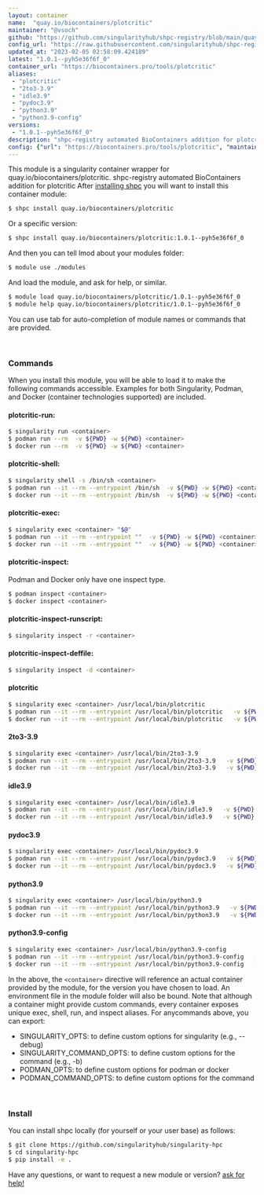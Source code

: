 ```yaml
---
layout: container
name:  "quay.io/biocontainers/plotcritic"
maintainer: "@vsoch"
github: "https://github.com/singularityhub/shpc-registry/blob/main/quay.io/biocontainers/plotcritic/container.yaml"
config_url: "https://raw.githubusercontent.com/singularityhub/shpc-registry/main/quay.io/biocontainers/plotcritic/container.yaml"
updated_at: "2023-02-05 02:58:09.424189"
latest: "1.0.1--pyh5e36f6f_0"
container_url: "https://biocontainers.pro/tools/plotcritic"
aliases:
 - "plotcritic"
 - "2to3-3.9"
 - "idle3.9"
 - "pydoc3.9"
 - "python3.9"
 - "python3.9-config"
versions:
 - "1.0.1--pyh5e36f6f_0"
description: "shpc-registry automated BioContainers addition for plotcritic"
config: {"url": "https://biocontainers.pro/tools/plotcritic", "maintainer": "@vsoch", "description": "shpc-registry automated BioContainers addition for plotcritic", "latest": {"1.0.1--pyh5e36f6f_0": "sha256:42ddbb6a4b4232d2b6ede789353c3c604e3a0ed08ed6153f0361eac9ab402316"}, "tags": {"1.0.1--pyh5e36f6f_0": "sha256:42ddbb6a4b4232d2b6ede789353c3c604e3a0ed08ed6153f0361eac9ab402316"}, "docker": "quay.io/biocontainers/plotcritic", "aliases": {"plotcritic": "/usr/local/bin/plotcritic", "2to3-3.9": "/usr/local/bin/2to3-3.9", "idle3.9": "/usr/local/bin/idle3.9", "pydoc3.9": "/usr/local/bin/pydoc3.9", "python3.9": "/usr/local/bin/python3.9", "python3.9-config": "/usr/local/bin/python3.9-config"}}
---
```


This module is a singularity container wrapper for quay.io/biocontainers/plotcritic.
shpc-registry automated BioContainers addition for plotcritic
After [installing shpc](#install) you will want to install this container module:


```bash
$ shpc install quay.io/biocontainers/plotcritic
```

Or a specific version:

```bash
$ shpc install quay.io/biocontainers/plotcritic:1.0.1--pyh5e36f6f_0
```

And then you can tell lmod about your modules folder:

```bash
$ module use ./modules
```

And load the module, and ask for help, or similar.

```bash
$ module load quay.io/biocontainers/plotcritic/1.0.1--pyh5e36f6f_0
$ module help quay.io/biocontainers/plotcritic/1.0.1--pyh5e36f6f_0
```

You can use tab for auto-completion of module names or commands that are provided.

<br>

### Commands

When you install this module, you will be able to load it to make the following commands accessible.
Examples for both Singularity, Podman, and Docker (container technologies supported) are included.

#### plotcritic-run:

```bash
$ singularity run <container>
$ podman run --rm  -v ${PWD} -w ${PWD} <container>
$ docker run --rm  -v ${PWD} -w ${PWD} <container>
```

#### plotcritic-shell:

```bash
$ singularity shell -s /bin/sh <container>
$ podman run --it --rm --entrypoint /bin/sh  -v ${PWD} -w ${PWD} <container>
$ docker run --it --rm --entrypoint /bin/sh  -v ${PWD} -w ${PWD} <container>
```

#### plotcritic-exec:

```bash
$ singularity exec <container> "$@"
$ podman run --it --rm --entrypoint ""  -v ${PWD} -w ${PWD} <container> "$@"
$ docker run --it --rm --entrypoint ""  -v ${PWD} -w ${PWD} <container> "$@"
```

#### plotcritic-inspect:

Podman and Docker only have one inspect type.

```bash
$ podman inspect <container>
$ docker inspect <container>
```

#### plotcritic-inspect-runscript:

```bash
$ singularity inspect -r <container>
```

#### plotcritic-inspect-deffile:

```bash
$ singularity inspect -d <container>
```


#### plotcritic

```bash
$ singularity exec <container> /usr/local/bin/plotcritic
$ podman run --it --rm --entrypoint /usr/local/bin/plotcritic   -v ${PWD} -w ${PWD} <container> -c " $@"
$ docker run --it --rm --entrypoint /usr/local/bin/plotcritic   -v ${PWD} -w ${PWD} <container> -c " $@"
```


#### 2to3-3.9

```bash
$ singularity exec <container> /usr/local/bin/2to3-3.9
$ podman run --it --rm --entrypoint /usr/local/bin/2to3-3.9   -v ${PWD} -w ${PWD} <container> -c " $@"
$ docker run --it --rm --entrypoint /usr/local/bin/2to3-3.9   -v ${PWD} -w ${PWD} <container> -c " $@"
```


#### idle3.9

```bash
$ singularity exec <container> /usr/local/bin/idle3.9
$ podman run --it --rm --entrypoint /usr/local/bin/idle3.9   -v ${PWD} -w ${PWD} <container> -c " $@"
$ docker run --it --rm --entrypoint /usr/local/bin/idle3.9   -v ${PWD} -w ${PWD} <container> -c " $@"
```


#### pydoc3.9

```bash
$ singularity exec <container> /usr/local/bin/pydoc3.9
$ podman run --it --rm --entrypoint /usr/local/bin/pydoc3.9   -v ${PWD} -w ${PWD} <container> -c " $@"
$ docker run --it --rm --entrypoint /usr/local/bin/pydoc3.9   -v ${PWD} -w ${PWD} <container> -c " $@"
```


#### python3.9

```bash
$ singularity exec <container> /usr/local/bin/python3.9
$ podman run --it --rm --entrypoint /usr/local/bin/python3.9   -v ${PWD} -w ${PWD} <container> -c " $@"
$ docker run --it --rm --entrypoint /usr/local/bin/python3.9   -v ${PWD} -w ${PWD} <container> -c " $@"
```


#### python3.9-config

```bash
$ singularity exec <container> /usr/local/bin/python3.9-config
$ podman run --it --rm --entrypoint /usr/local/bin/python3.9-config   -v ${PWD} -w ${PWD} <container> -c " $@"
$ docker run --it --rm --entrypoint /usr/local/bin/python3.9-config   -v ${PWD} -w ${PWD} <container> -c " $@"
```



In the above, the `<container>` directive will reference an actual container provided
by the module, for the version you have chosen to load. An environment file in the
module folder will also be bound. Note that although a container
might provide custom commands, every container exposes unique exec, shell, run, and
inspect aliases. For anycommands above, you can export:

 - SINGULARITY_OPTS: to define custom options for singularity (e.g., --debug)
 - SINGULARITY_COMMAND_OPTS: to define custom options for the command (e.g., -b)
 - PODMAN_OPTS: to define custom options for podman or docker
 - PODMAN_COMMAND_OPTS: to define custom options for the command

<br>

### Install

You can install shpc locally (for yourself or your user base) as follows:

```bash
$ git clone https://github.com/singularityhub/singularity-hpc
$ cd singularity-hpc
$ pip install -e .
```

Have any questions, or want to request a new module or version? [ask for help!](https://github.com/singularityhub/singularity-hpc/issues)